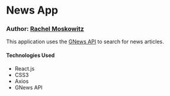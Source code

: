 # News App

### Author: [Rachel Moskowitz](https://linkedin.com/in/rachm)

This application uses the [GNews API](https://gnews.io/) to search for news articles.

#### Technologies Used

-   React.js
-   CSS3
-   Axios
-   GNews API
